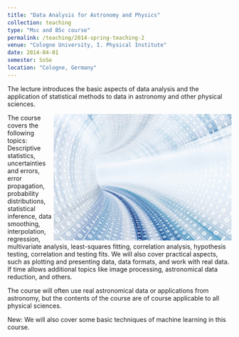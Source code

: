 ```yaml
---
title: "Data Analysis for Astronomy and Physics"
collection: teaching
type: "Msc and BSc course"
permalink: /teaching/2014-spring-teaching-2
venue: "Cologne University, I. Physical Institute"
date: 2014-04-01
semester: SoSe
location: "Cologne, Germany"
---
```


The lecture introduces the basic aspects of data analysis and the application of statistical methods to data in astronomy and other physical sciences.


<img style="float: right;" src="/images/Data-Large_edit_small.jpg" width="400">
The course covers the following topics:
Descriptive statistics, uncertainties and errors, error propagation, probability distributions, statistical inference, data smoothing, interpolation, regression, multivariate analysis, least-squares fitting, correlation analysis, hypothesis testing, correlation and testing fits. We will also cover practical aspects, such as plotting and presenting data, data formats, and work with real data. If time allows additional topics like image processing, astronomical data reduction, and others.

The course will often use real astronomical data or applications from astronomy, but the contents of the course are of course applicable to all physical sciences.

New: We will also cover some basic techniques of machine learning in this course.
